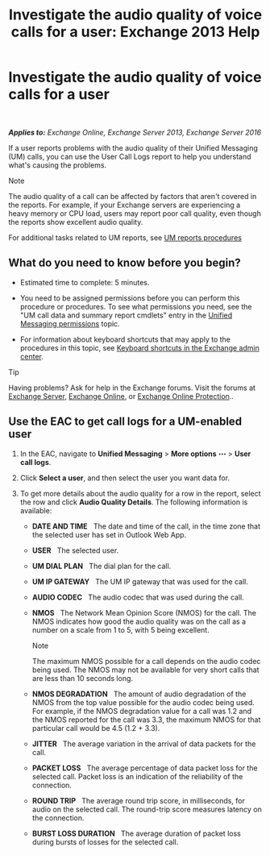 ﻿---
title: 'Investigate the audio quality of voice calls for a user: Exchange 2013 Help'
TOCTitle: Investigate the audio quality of voice calls for a user
ms:assetid: 0c945886-3cfa-423e-9b46-0d6b1584a145
ms:mtpsurl: https://technet.microsoft.com/en-us/library/JJ659059(v=EXCHG.150)
ms:contentKeyID: 49345040
ms.date: 12/10/2017
mtps_version: v=EXCHG.150
---

# Investigate the audio quality of voice calls for a user

 

_**Applies to:** Exchange Online, Exchange Server 2013, Exchange Server 2016_


If a user reports problems with the audio quality of their Unified Messaging (UM) calls, you can use the User Call Logs report to help you understand what's causing the problems.


> [!NOTE]
> The audio quality of a call can be affected by factors that aren't covered in the reports. For example, if your Exchange servers are experiencing a heavy memory or CPU load, users may report poor call quality, even though the reports show excellent audio quality.



For additional tasks related to UM reports, see [UM reports procedures](um-reports-procedures-exchange-2013-help.md)

## What do you need to know before you begin?

  - Estimated time to complete: 5 minutes.

  - You need to be assigned permissions before you can perform this procedure or procedures. To see what permissions you need, see the "UM call data and summary report cmdlets" entry in the [Unified Messaging permissions](unified-messaging-permissions-exchange-2013-help.md) topic.

  - For information about keyboard shortcuts that may apply to the procedures in this topic, see [Keyboard shortcuts in the Exchange admin center](keyboard-shortcuts-in-the-exchange-admin-center-exchange-online-protection-help.md).


> [!TIP]
> Having problems? Ask for help in the Exchange forums. Visit the forums at <A href="https://go.microsoft.com/fwlink/p/?linkid=60612">Exchange Server</A>, <A href="https://go.microsoft.com/fwlink/p/?linkid=267542">Exchange Online</A>, or <A href="https://go.microsoft.com/fwlink/p/?linkid=285351">Exchange Online Protection</A>..



## Use the EAC to get call logs for a UM-enabled user

1.  In the EAC, navigate to **Unified Messaging** \> **More options** ![More Options Icon](images/JJ150550.5381819e-3b21-4873-8714-e9b956290b28(EXCHG.150).gif "More Options Icon") \> **User call logs**.

2.  Click **Select a user**, and then select the user you want data for.

3.  To get more details about the audio quality for a row in the report, select the row and click **Audio Quality Details**. The following information is available:
    
      - **DATE AND TIME**   The date and time of the call, in the time zone that the selected user has set in Outlook Web App.
    
      - **USER**   The selected user.
    
      - **UM DIAL PLAN**   The dial plan for the call.
    
      - **UM IP GATEWAY**   The UM IP gateway that was used for the call.
    
      - **AUDIO CODEC**   The audio codec that was used during the call.
    
      - **NMOS**   The Network Mean Opinion Score (NMOS) for the call. The NMOS indicates how good the audio quality was on the call as a number on a scale from 1 to 5, with 5 being excellent.
        

        > [!NOTE]
        > The maximum NMOS possible for a call depends on the audio codec being used. The NMOS may not be available for very short calls that are less than 10&nbsp;seconds long.

    
      - **NMOS DEGRADATION**   The amount of audio degradation of the NMOS from the top value possible for the audio codec being used. For example, if the NMOS degradation value for a call was 1.2 and the NMOS reported for the call was 3.3, the maximum NMOS for that particular call would be 4.5 (1.2 + 3.3).
    
      - **JITTER**   The average variation in the arrival of data packets for the call.
    
      - **PACKET LOSS**   The average percentage of data packet loss for the selected call. Packet loss is an indication of the reliability of the connection.
    
      - **ROUND TRIP**   The average round trip score, in milliseconds, for audio on the selected call. The round-trip score measures latency on the connection.
    
      - **BURST LOSS DURATION**   The average duration of packet loss during bursts of losses for the selected call.

